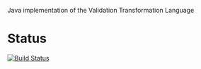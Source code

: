 Java implementation of the Validation Transformation Language
# Status
[![Build Status](https://travis-ci.org/hadrienk/java-vtl.svg?branch=master)](https://travis-ci.org/hadrienk/java-vtl)



